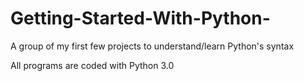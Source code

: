 # Getting-Started-With-Python-
A group of my first few projects to understand/learn Python's syntax

All programs are coded with Python 3.0
